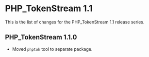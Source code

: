 PHP_TokenStream 1.1
===================

This is the list of changes for the PHP_TokenStream 1.1 release series.

PHP_TokenStream 1.1.0
---------------------

* Moved `phptok` tool to separate package.
